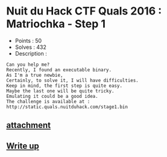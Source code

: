 # Nuit du Hack CTF Quals 2016 : Matriochka - Step 1

- Points : 50
- Solves : 432
- Description :
```
Can you help me?
Recently, I found an executable binary.
As I'm a true newbie,
Certainly, to solve it, I will have difficulties.
Keep in mind, the first step is quite easy.
Maybe the last one will be quite tricky.
Emulating it could be a good idea.
The challenge is available at : http://static.quals.nuitduhack.com/stage1.bin
```

## [attachment](Matriochka_-_Step_1.7z)

## [Write up](writeup.md)
